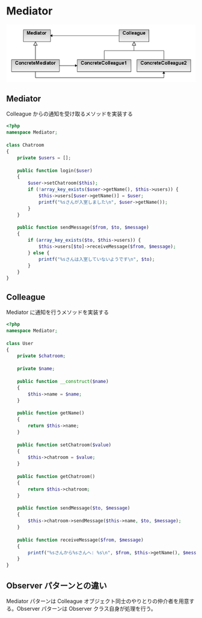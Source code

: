 # Mediator
![img](Mediator_design_pattern.png)

## Mediator
Colleague からの通知を受け取るメソッドを実装する

```php
<?php
namespace Mediator;

class Chatroom
{
    private $users = [];

    public function login($user)
    {
        $user->setChatroom($this);
        if (!array_key_exists($user->getName(), $this->users)) {
            $this->users[$user->getName()] = $user;
            printf("%sさんが入室しました\n", $user->getName());
        }
    }

    public function sendMessage($from, $to, $message)
    {
        if (array_key_exists($to, $this->users)) {
            $this->users[$to]->receiveMessage($from, $message);
        } else {
            printf("%sさんは入室していないようです\n", $to);
        }
    }
}
```

## Colleague
Mediator に通知を行うメソッドを実装する

```php
<?php
namespace Mediator;

class User
{
    private $chatroom;

    private $name;

    public function __construct($name)
    {
        $this->name = $name;
    }

    public function getName()
    {
        return $this->name;
    }

    public function setChatroom($value)
    {
        $this->chatroom = $value;
    }

    public function getChatroom()
    {
        return $this->chatroom;
    }

    public function sendMessage($to, $message)
    {
        $this->chatroom->sendMessage($this->name, $to, $message);
    }

    public function receiveMessage($from, $message)
    {
        printf("%sさんから%sさんへ: %s\n", $from, $this->getName(), $message);
    }
}
```

## Observer パターンとの違い
Mediator パターンは Colleague オブジェクト同士のやりとりの仲介者を用意する。Observer パターンは Observer クラス自身が処理を行う。